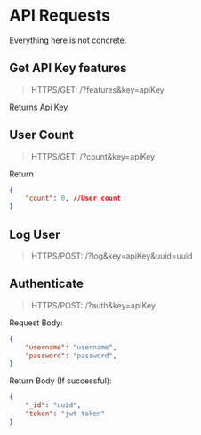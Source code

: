 # API Requests

Everything here is not concrete.

## Get API Key features

> HTTPS/GET: /?features&key=apiKey

Returns [Api Key](DB.md#api-key)

## User Count

> HTTPS/GET: /?count&key=apiKey

Return

```json
{
    "count": 0, //User count
}
```

## Log User

> HTTPS/POST: /?log&key=apiKey&uuid=uuid

## Authenticate

> HTTPS/POST: /?auth&key=apiKey

Request Body:

```json
{
    "username": "username",
    "password": "password",
}
```

Return Body (If successful):

```json
{
    "_id": "uuid",
    "token": "jwt token"
}
```
